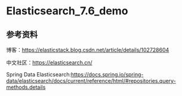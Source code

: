 # Elasticsearch_7.6_demo

## 参考资料
博客：https://elasticstack.blog.csdn.net/article/details/102728604

中文社区：https://elasticsearch.cn/

Spring Data Elasticsearch:https://docs.spring.io/spring-data/elasticsearch/docs/current/reference/html/#repositories.query-methods.details
